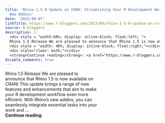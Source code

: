 ```yaml
---
title: 'Rhino 1.5.0 Update on CRAN: Streamlining Your R Development Workflow with
  New Addins'
date: '2023-09-07'
linkTitle: https://www.r-bloggers.com/2023/09/rhino-1-5-0-update-on-cran-streamlining-your-r-development-workflow-with-new-addins/
source: R-bloggers
description: |-
  <div style = "width:60%; display: inline-block; float:left; ">
  Rhino 1.5 Release We are pleased to announce that Rhino 1.5 is now available on CRAN! This update brings a range of new features and enhancements that aim to make your R development workflow even more efficient. With Rhino’s new addins, you can seamlessly integrate essential tasks into your work and ...</div>
  <div style = "width: 40%; display: inline-block; float:right;"></div>
  <div style="clear: both;"></div>
  <strong>Continue reading</strong>: <a href="https://www.r-bloggers.com/2023/09/rhino-1-5-0-update-on-cran-streamlining-your ...
disable_comments: true
---
```

<div style = "width:60%; display: inline-block; float:left; ">
Rhino 1.5 Release We are pleased to announce that Rhino 1.5 is now available on CRAN! This update brings a range of new features and enhancements that aim to make your R development workflow even more efficient. With Rhino’s new addins, you can seamlessly integrate essential tasks into your work and ...</div>
<div style = "width: 40%; display: inline-block; float:right;"></div>
<div style="clear: both;"></div>
<strong>Continue reading</strong>: <a href="https://www.r-bloggers.com/2023/09/rhino-1-5-0-update-on-cran-streamlining-your ...